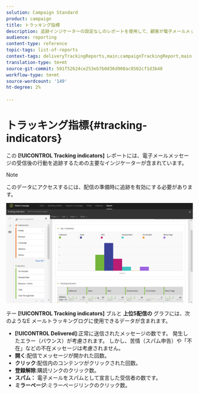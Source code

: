 ```yaml
---
solution: Campaign Standard
product: campaign
title: トラッキング指標
description: 追跡インジケーターの設定なしのレポートを使用して、顧客が電子メールメッセージを受信したときの行動を把握します。
audience: reporting
content-type: reference
topic-tags: list-of-reports
context-tags: deliveryTrackingReports,main;campaignTrackingReport,main;programTrackingReport,main
translation-type: tm+mt
source-git-commit: 501f52624ce253eb7b0d36d908ac8502cf1d3b48
workflow-type: tm+mt
source-wordcount: '149'
ht-degree: 2%

---
```



# トラッキング指標{#tracking-indicators}

この **[!UICONTROL Tracking indicators]** レポートには、電子メールメッセージの受信後の行動を追跡するための主要なインジケーターが含まれています。

>[!NOTE]
>
>このデータにアクセスするには、配信の準備時に追跡を有効にする必要があります。

![](assets/delivery_reports_2.png)

テー **[!UICONTROL Tracking indicators]** ブルと **上位5配信の** グラフには、次のようなE メールトラッキングログに使用できるデータが含まれます。

* **[!UICONTROL Delivered]**:正常に送信されたメッセージの数です。 発生したエラー（バウンス）が考慮されます。 しかし、苦情（スパム申告）や「不在」などの不在メッセージは考慮されません。
* **開く**:配信でメッセージが開かれた回数。
* **クリック**:配信内のコンテンツがクリックされた回数。
* **登録解除**:購読リンクのクリック数。
* **スパム：** 電子メールをスパムとして宣言した受信者の数です。
* **ミラーページ**:ミラーページリンクのクリック数。

